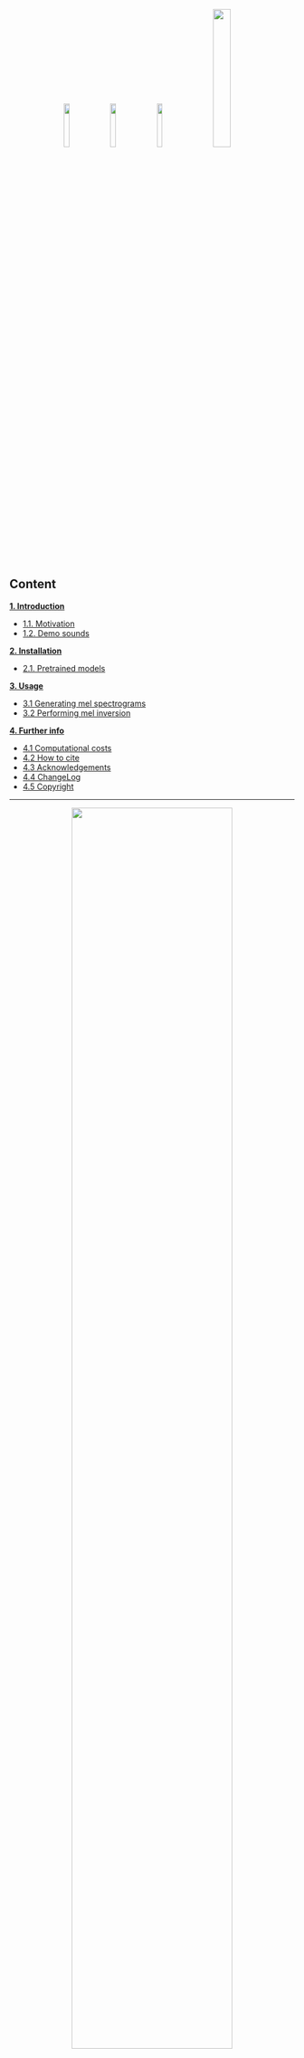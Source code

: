 

<p align="center">
<a href="https://www.stms-lab.fr/"> <img src="img/STMS-lab.png" width="14%"></a>
&nbsp;
<a href="http://ars.ircam.fr"> <img src="img/ARS_violet_hr.png" width="14%"></a>
&nbsp;
<img src="img/label_ANR_bleu_CMJN.png" width="14%">
&nbsp;
<a href="http://www.idris.fr/jean-zay/"> <img src="img/Logo_GENCI.png" width="25%"></a>
</p>


## Content

**[1. Introduction](#S1)**
  * [1.1. Motivation](#S1-1)
  * [1.2. Demo sounds](#S1-2)

**[2. Installation](#S2)**
  * [2.1. Pretrained models](#S2-1)

**[3. Usage](#S3)**
  * [3.1 Generating mel spectrograms](#S3-1)
  * [3.2 Performing mel inversion](#S3-2)

**[4. Further info](#S4)**
  * [4.1 Computational costs ](#S4-1)
  * [4.2 How to cite](#S4-2)
  * [4.3 Acknowledgements](#S4-3)
  * [4.4 ChangeLog](#S4-4)
  * [4.5 Copyright](#S4-5)

----

<p align="center">  <img src="img/ModelScheme_V3.png" width="75%"> </p>

<a name="S1"></a>
## 1. Introduction


This repository contains the python sources of the Multi-Band Excited WaveNet Neural vocoder, a neural vocoder
allowing mel spectrogram inversion for speech and singing voices with varying identities, languages, 
and voice qualities.

The code and models in this repository are demonstrations of the MBExWN vocoder. For technical details please see this
[paper](https://www.mdpi.com/2078-2489/13/3/103)

The MBExWN vocoder is rather efficient and allows inverting mel spectrogams 
faster than real time on a single core of a Laptop CPU. The vocoder generates 
a near transparent audio quality for a variety of voice identities 
(speakers and singers), languages, and voice qualities. 
The audio sample rate of the generated files is 24kHz. 

<a name="S1-1"></a>
### 1.1 Motivation 

To facilitate research into voice attribute manipulation and multi speaker synthesis 
using the mel spectrogram as voice representation, the present repository distributes inference scripts 
together with the three trained models denoted **MW-SI-FD**, **MW-SP-FD**, and **MW-VO-FD** in 
the [paper](https://www.mdpi.com/2078-2489/13/3/103)
mentioned above. An application for transposition of speech and singing signals using an auto encoder with 
bottleneck has been investigated in this [compagnon paper](https://www.mdpi.com/2078-2489/13/3/102).

<a name="S1-2"></a>
### 1.2 Demo Sounds

Please see [here](http://recherche.ircam.fr/anasyn/roebel/MBExWN_demo/index.php)
for results obtained with a previous version of the MBExWN vocoder. The demo page constains examples for the models trained exclusively either on spoken voice or singing voice. If time allows I may add addtional examples for the vocoder trained jointly on spoken and singing voice data. As discussed in the paper, in case you work with spoken voice, you better use the spoken voice model, and in case you are working with singing voice, you best use the mixed model, because adding spoken voice to the training data slightly improves the voice quality for (the irregular voice components in) singing.

As an example of a real world application of the vocoder on unseen speakers you may listen to the [artificial voice in a *deep fake* interview](https://youtu.be/seXKtSGf4U8?t=20) of the famous french singer Dalida for that we used  a [DNN for voice reenactement](https://arxiv.org/pdf/2110.03744v3.pdf)
that converted the mel spectrogramms of the voice of the actress playing Dalida into the mel spectrograms that of the voice of Dalida,
followed by th MBExWN vocoder (which was not trained on Dalida's voice). For another example see the reenactment of the voice of the french General de Gaulle [delivering his famous _Appeal of 18 June 1940_](https://www.lemonde.fr/videos/video/2023/01/18/moi-general-de-gaulle-l-appel-du-18-juin-peut-il-etre-reconstitue_6158301_1669088.html) for that no original recoding exist.

As another example [listen to a presentation of the results](https://youtu.be/FHoBEPBuSP8?t=1853) using the [bottleneck encoder](https://www.mdpi.com/2078-2489/13/3/102)
for transposing singing voices in the context of the recreation of an artificial version of the voice of the [castrato singer Farinelli](https://en.wikipedia.org/wiki/Farinelli).
For this work we used the MBExWN model trained on speech and singing voices.


<a name="S2"></a>
## 2. Installation

The MBExWN Vocoder can be run directly from the source directory or installed via pip (to be done)

In case you want to run it from the source directory you need to first download and install the 
pretrained models using the script in the scripts directory.

Then you need to make sure you have all necessary dependencies installed.   

```
-    pyyaml
-    scipy
-    numpy
-    tensorflow=>2.5
-    librosa>=0.8.0
-    pysndfile
-    matplotlib
```


You can install these by means of 

```shell
$ pip install -r requirements.txt
```

<a name="S2-1"></a>
### 2.1 Pretrained models

Due to the download size limitations on github we do not include the pretrained models within the repos. 
The prepretrained models are available via a separate download link. These can be installed by means of running 
the shell script 

```bash
./scripts/download_and_install_MBExWN_pretrained_models.sh
```

*We gratefully acknowledge the support of GENCI that made it possible to train the models 
on the super computer [jean-zay](http://www.idris.fr/jean-zay/).*


<a name="S3"></a>
## 3. Usage

<a name="S3-1"></a>
### 3.1 Generating mel spectrograms

The input format of the MBExWN  vocoder are 80 channel mel spectrograms with frame rate of 80 Hz.
To generate these mel spectograms you can use the script ./bin/generate_mel.py as follows

```shell
./bin/generate_mel.py  -o OUTPUT_DIR input_audio_file [input_audio_file ...]
```

after running this command you will find the mel spectrograms in the directory OUTPUT_DIR. 
For each input file you will find a pickled data file with the same basename and 
the extension replaced by means of mell. The pickled data files contain python dicts
that have keys for all analysis parameters as well as for the mel specrogram itself.

These files are can be read by the two further scripts that allow 

- recreating sounds from a mel spectrogram, as well as 
- visualizing a mel spectrogram

<a name="S3-1"></a>
### 3.2 Performing mel inversion

#### 3.2.1 Command line

The resynthesis of  sound files from a mel spectrograms stored in a pickle files is performed by means of the script 
`./bin/resynth_mel.py`. Assume you have a sound file test.wav you can perform an analysis/resynthesis cycle by means of

```shell
./bin/generate_mel.py  -o OUTPUT_DIR test.wav
./bin/resynth_mel.py VOICE -i OUTPUT_DIR/test.mell -o OUTPUT_DIR --format wav
```

This will create a the files `OUTPUT_DIR/test.mell` and subsequenctly `OUTPUT_DIR/syn_test.wav`.
The output soundfile name is derived from the input mel file name by means of replacing the extension
according to the sound file format, and adding a prefix `syn_`.  By default the generated sound file format 
is `flac` but as shown above the output format can be changed. The sample rate of the output sound is
always 24kHz. 

The first parameter given to `resynth_mel.py` selects one of the three pretrained MBExWN models that are 
discussed in the [paper](https://www.mdpi.com/2078-2489/13/3/103). If no model is selected 
*the `resynth_mel.py` lists all available models. Currently the following models are available:

```
 - SING/MBExWN_SIIConv_V71g_SING_IMP0_IMPORTmod_MCFG0_WNCHA320_DCHA32_1024_DPTACT0_ADLW0.1_GMCFG5_24kHz
 - SPEECH/MBExWN_SIIConv_V71g_SPEECH_IMP0_IMPORTmod_MCFG0_WNCHA320_DCHA32_1024_DPTACT0_ADLW0.1_GMCFG5_24kHz
 - VOICE/MBExWN_SIIConv_V71g_VOICE2_WNCHA340_IMP0_WNCHA340_IMPORTmod_MCFG0_WNCHA340_DCHA32_1024_DPTACT0_ADLW0.1_GMCFG0_24kHz
 ```

To select a model you don't need to  provide the full model specification.
Any sub string of the model name will be sufficient. Accordingly, the specification `VOICE` in the 
example above selects the third model. The search of models is performed in the order of the list and the first 
model containing the string in the model name is selected. Currently, the three model names starting with the strings  
**SING**, **SPEECH** and **VOICE** correspond to the three models **MW-SI-FD**, **MW-SP-FD**, and **MW-VO-FD** 
from the [paper](https://www.mdpi.com/2078-2489/13/3/103) respectively.

By default `resynth_mel.py` will run on the CPU limiting the number of thread to 2. This default configuration can be 
changed using the following two command line arguments:

```
  --num_threads NUM_THREADS : selects the number of cpu threads (Default: 2)
  --use_gpu                 : performs the inference on the gpu
```

Please see `resynth_mel.py --help` for other command line arguments.

#### 3.2.2 Python package

You may also use MBExWN as a python package. The principale operation is as fllows

```python

# import the class
from MBExWN_NVoc import mel_inverter, list_models, mbexwn_version
from MBExWN_NVoc.fileio import iovar as iov

# instantiate, giving as argument a model_id, which is the same string you use to select a model on the command line
# with resynth_mel
MelInv = mel_inverter.MELInverter(model_id_or_path=model_id)
# load mel spectrogram from a file 
dd = iov.load_var(mell_file)
# properly scale the mel spectrogram, scale_mel need the full dictionary to know the 
# analysis parameters that have been used to generate the mell spectrogram
log_mel_spectrogram = MelInv.scale_mel(dd, verbose=verbose)
# synthesize the audio
syn_audio = MelInv.synth_from_mel(log_mel_spectrogram)
```

For an example please see the source code of the script `resynth_mel`.

<a name="S4"></a>
## 4. Further info


<a name="S4-1"></a>
### 4.1 Computational costs

The mel inverter is sufficiently efficient to perform resynthesis from mel spectrograms two times faster than 
real-time on a single core of a Laptop CPU.  

On a GPU the vocoder achieves audio synthesis up to 200 times faster than real time. Note that tensorflow up to version 
2.8 is apparently performing an automatic selection of the best performing kernel each time a new shape of a Conv1D or 
Conv2D operator is encountered. Therefore, MBExWN will only achieve optimal efficiency whenever the shape of a signal
is encountered for the second time (see  [here](https://github.com/tensorflow/tensorflow/issues/54456) for 
more information).

<a name="S4-2"></a>
### 4.2 How to cite

In case you use the code or the models for your own work please cite 

```
Roebel, Axel, and Frederik Bous. 2022. 
   "Neural Vocoding for Singing and Speaking Voices with the Multi-Band Excited WaveNet" 
   Information 13, no. 3: 103. https://doi.org/10.3390/info13030103 
```

<a name="S4-3"></a>
### 4.3 Acknowledgements

This research was funded by ANR project ARS, grant number ANR-19-CE38-0001-01 and 
computation were performed using HPC resources from GENCI-IDRIS (Grant 2021-AD011011177R1).

Thanks to 

- [TensorflowTTS](https://github.com/TensorSpeech/TensorflowTTS) from which the MBExWN implementation 
  has gathered an initial version of the PQMF implementation in 
  `MBExWN_NVoc/vocoder/model/tf_preprocess.py`.

- [Magenta DDSP](https://github.com/magenta/ddsp) from which the MBExWN implementation has gathered 
  the method `PulseWaveTable.stable_cumsum_and_wrap` in `MBExWN_NVoc/vocoder/model/tf_wavetable.py`.

<a name="S4-4"></a>
### 4.4 ChangeLog

- Version 1.2.3  (2022/06/10)
  - Fixed uninitialized variable.
  - Fixed missing import

- Version 1.2.2  (2022/04/10)
  - fixed display of mel spectrogram differences when mel spectra do not have exactly the same number of frames.
  - Fixed errors in function documentation.

- Version 1.2.1  (2022/03/23)
  - Fixed many problems with missing imports.
  - More consistent behavior for model selection with the command line scipts.

- Version 1.2.0  (2022/03/05)
  - Initial release.

<a name="S4-5"></a>
### 4.5 Copyright

Copyright (c) 2022 IRCAM


<p align="center">
<a href="https://www.ircam.fr/"> <img src="img/IRCAM.CP.jpg" width="20%"></a>
&nbsp;
<img src="img/cnrs.png" width="10%">
&nbsp;
<a href="http://www.idris.fr/jean-zay/"> <img src="img/LOGO_SU_HORIZ_SEUL_CMJN.png" width="20%"></a>
</p>
